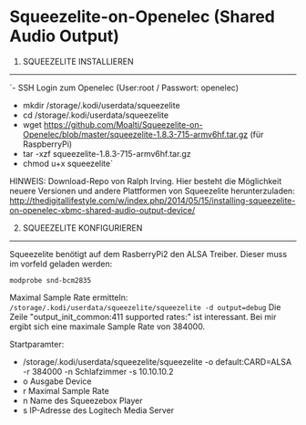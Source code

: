 # Squeezelite-on-Openelec (Shared Audio Output)

1. SQUEEZELITE INSTALLIEREN
---------------------------

`- SSH Login zum Openelec (User:root / Passwort: openelec)
- mkdir /storage/.kodi/userdata/squeezelite
- cd /storage/.kodi/userdata/squeezelite
- wget https://github.com/Moalti/Squeezelite-on-Openelec/blob/master/squeezelite-1.8.3-715-armv6hf.tar.gz (für RaspberryPi)
- tar -xzf squeezelite-1.8.3-715-armv6hf.tar.gz
- chmod u+x squeezelite`

HINWEIS: 
Download-Repo von Ralph Irving. Hier besteht die Möglichkeit neuere Versionen und andere Plattformen von Squeezelite herunterzuladen:
http://thedigitallifestyle.com/w/index.php/2014/05/15/installing-squeezelite-on-openelec-xbmc-shared-audio-output-device/

2. SQUEEZELITE KONFIGURIEREN
----------------------------

Squeezelite benötigt auf dem RasberryPi2 den ALSA Treiber. Dieser muss im vorfeld geladen werden:

`modprobe snd-bcm2835`

Maximal Sample Rate ermitteln:
`/storage/.kodi/userdata/squeezelite/squeezelite -d output=debug`
Die Zeile "output_init_common:411 supported rates:" ist interessant. Bei mir ergibt sich eine maximale Sample Rate von 384000. 

Startparamter:
- /storage/.kodi/userdata/squeezelite/squeezelite -o default:CARD=ALSA -r 384000 -n Schlafzimmer -s 10.10.10.2
 - o Ausgabe Device
 - r Maximal Sample Rate
 - n Name des Squeezebox Player
 - s IP-Adresse des Logitech Media Server




